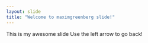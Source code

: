 ```yaml
---
layout: slide
title: "Welcome to maximgreenberg slide!"
---
```

This is my awesome slide
Use the left arrow to go back!
